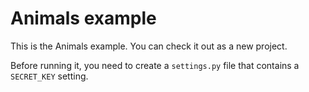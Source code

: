 # Animals example

This is the Animals example. You can check it out as a new project.

Before running it, you need to create a `settings.py` file that contains a `SECRET_KEY` setting.
